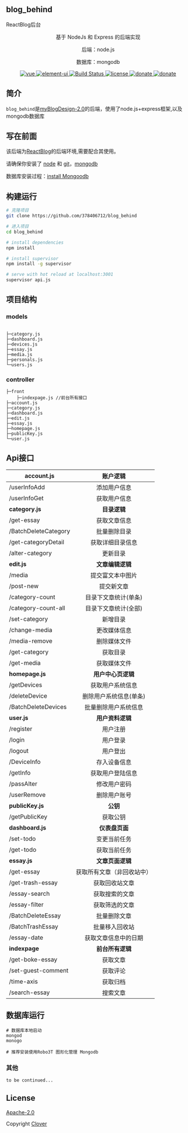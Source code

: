 ## blog_behind
ReactBlog后台


<p align="center">基于 NodeJs 和 Express 的后端实现</p>
<p align="center">后端：node.js </p>
<p align="center">数据库：mongodb</p>
<p align="center">
  <a href="https://github.com/nodejs" rel="nofollow" target="_blank">
    <img src="https://img.shields.io/badge/node.js-v12.13.1-brightgreen.svg" alt="vue">
  </a>
  <a href="https://github.com/expressjs" rel="nofollow" target="_blank">
    <img src="https://img.shields.io/badge/Express-4.17.1-orange.svg" alt="element-ui">
  </a>
  <a href="https://mongoosejs.com/" rel="nofollow" target="_blank">
    <img src="https://img.shields.io/badge/mongoose-5.9.4-%23880000" alt="Build Status">
  </a>
  <a href="https://github.com/378406712/blog_behind/blob/mac/LICENSE">
    <img src="https://img.shields.io/badge/licence-Apache%202.0-blueviolet.svg" alt="license">
  </a>
  <a href="https://github.com/378406712" target="_blank">
    <img src="https://img.shields.io/badge/Liu-designed-brightgreen.svg" alt="donate">
  </a>
    <a href="https://github.com/mongodb/mongo/" target="_blank">
    <img src="https://img.shields.io/badge/mongodb-2.2.33-blueviolet.svg" alt="donate">
  </a>
</p>

## 简介

`blog_behind`是<a href="https://github.com/378406712/myBlogDesign-2.0">myBlogDesign-2.0</a>的后端，使用了node.js+express框架,以及mongodb数据库

## 写在前面

该后端为[ReactBlog](https://github.com/CloverEffort/ReactBlog)的后端环境,需要配合其使用。

请确保你安装了 [node](https://nodejs.org/en/) 和 [git](https://git-scm.com/)，[mongodb]( https://www.mongodb.com/ )

数据库安装过程：[install Mongoodb](https://github.com/378406712/blog_behind/blob/mac/%E5%AE%89%E8%A3%85%E8%BF%87%E7%A8%8B.doc)

## 构建运行

```bash
# 克隆项目
git clone https://github.com/378406712/blog_behind

# 进入项目
cd blog_behind

# install dependencies
npm install

# install supervisor
npm install -g supervisor

# serve with hot reload at localhost:3001
supervisor api.js
```

## 项目结构

### models

```

├─category.js
├─dashboard.js
├─devices.js
├─essay.js
├─media.js
├─personals.js
└─users.js
```

### controller

```
├─front
	├─indexpage.js //前台所有接口
├─account.js
├─category.js
├─dashboard.js
├─edit.js
├─essay.js
├─homepage.js
├─publicKey.js
└─user.js
```

## Api接口

| account.js   | **账户逻辑** |
| ------------ | :----------: |
| /userInfoAdd | 添加用户信息  |
| /userInfoGet | 获取用户信息  |
| **category.js** | **目录逻辑** |
| /get-essay | 获取文章信息 |
| /BatchDeleteCategory | 批量删除目录 |
| /get-categoryDetail | 获取详细目录信息 |
| /alter-category | 更新目录 |
| **edit.js** | **文章编辑逻辑** |
| /media | 提交富文本中图片 |
| /post-new | 提交新文章 |
| /category-count | 目录下文章统计(单条) |
| /category-count-all | 目录下文章统计(全部) |
| /set-category | 新增目录 |
| /change-media | 更改媒体信息 |
| /media-remove | 删除媒体文件 |
| /get-category | 获取目录 |
| /get-media | 获取媒体文件 |
| **homepage.js** | **用户中心页逻辑** |
| /getDevices | 获取用户系统信息 |
| /deleteDevice | 删除用户系统信息(单条) |
| /BatchDeleteDevices | 批量删除用户系统信息 |
| **user.js** | **用户资料逻辑** |
| /register | 用户注册 |
| /login | 用户登录 |
| /logout | 用户登出 |
| /DeviceInfo | 存入设备信息 |
| /getInfo | 获取用户登陆信息 |
| /passAlter | 修改用户密码 |
| /userRemove | 删除用户账号 |
| **publicKey.js** | **公钥** |
| /getPublicKey | 获取公钥 |
| **dashboard.js** | **仪表盘页面** |
| /set-todo | 变更当前任务 |
| /get-todo | 获取当前任务 |
| **essay.js** | **文章页面逻辑** |
| /get-essay | 获取所有文章（非回收站中） |
| /get-trash-essay | 获取回收站文章 |
| /essay-search | 获取搜索的文章 |
| /essay-filter | 获取筛选的文章 |
| /BatchDeleteEssay | 批量删除文章 |
| /BatchTrashEssay | 批量移入回收站 |
| /essay-date | 获取文章信息中的日期 |
| **indexpage** | **前台所有逻辑** |
| /get-boke-essay | 获取文章 |
| /set-guest-comment | 获取评论 |
| /time-axis | 获取归档 |
| /search-essay | 搜索文章 |

## 数据库运行

```
# 数据库本地启动
mongod
monogo

# 推荐安装使用Robo3T 图形化管理 Mongodb
```

### 其他

```
to be continued...
```

## License

 [Apache-2.0](https://github.com/378406712/blog_behind/blob/mac/LICENSE) 

 Copyright [Clover](https://github.com/CloverEffort)
